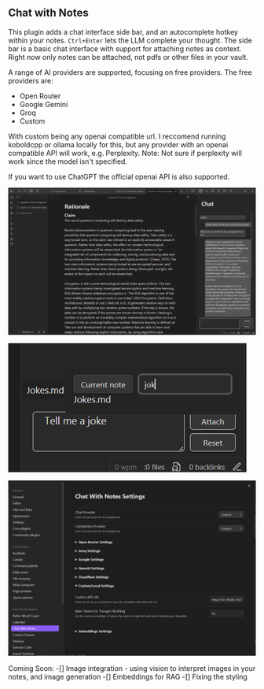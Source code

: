 ## Chat with Notes

This plugin adds a chat interface side bar, and an autocomplete hotkey within your notes. `Ctrl+Enter` lets the LLM complete your thought. The side bar is a basic chat interface with support for attaching notes as context. Right now only notes can be attached, not pdfs or other files in your vault.

A range of AI providers are supported, focusing on free providers. The free providers are:
- Open Router
- Google Gemini
- Groq
- Custom

With custom being any openai compatible url. I reccomend running koboldcpp or ollama locally for this, but any provider with an openai compatible API will work, e.g. Perplexity. Note: Not sure if perplexity will work since the model isn't specified.

If you want to use ChatGPT the official openai API is also supported.

!["The chat interface"](images/DemoChat1.png)


!["Attaching files"](images/DemoChat2.png)


!["Settings page"](images/DemoSettings.png)



Coming Soon:
-[] Image integration - using vision to interpret images in your notes, and image generation
-[] Embeddings for RAG
-[] Fixing the styling
